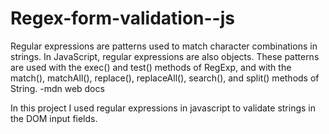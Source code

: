 # Regex-form-validation--js
Regular expressions are patterns used to match character combinations in strings. In JavaScript, regular expressions are also objects. These patterns are used with the exec() and test() methods of RegExp, and with the match(), matchAll(), replace(), replaceAll(), search(), and split() methods of String. -mdn web docs

In this project I used regular expressions in javascript to validate strings in the DOM input fields. 

